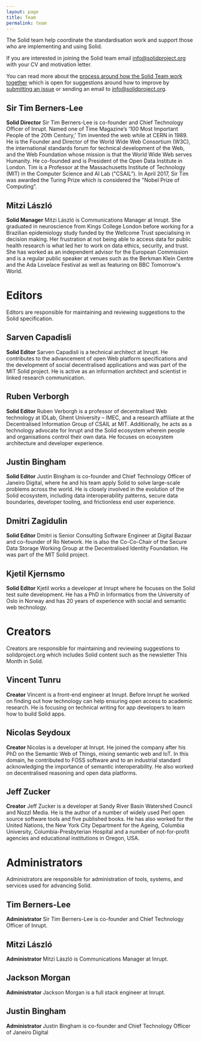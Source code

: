 ```yaml
---
layout: page
title: Team
permalink: team
---
```


The Solid team help coordinate the standardisation work and support those who are implementing and using Solid.

If you are interested in joining the Solid team email info@solidproject.org with your CV and motivation letter.

You can read more about the [process around how the Solid Team work together](https://github.com/solid/process) which is open for suggestions around how to improve by [submitting an issue](https://github.com/solid/process/issues) or sending an email to info@solidproject.org.

## Sir Tim Berners-Lee
**Solid Director**
Sir Tim Berners-Lee is co-founder and Chief Technology Officer of Inrupt. Named one of Time Magazine’s ‘100 Most Important People of the 20th Century,’ Tim invented the web while at CERN in 1989. He is the Founder and Director of the World Wide Web Consortium (W3C), the international standards forum for technical development of the Web, and the Web Foundation whose mission is that the World Wide Web serves Humanity. He co-founded and is President of the Open Data Institute in London. Tim is a Professor at the Massachusetts Institute of Technology (MIT) in the Computer Science and AI Lab ("CSAIL”). In April 2017, Sir Tim was awarded the Turing Prize which is considered the "Nobel Prize of Computing”.

## Mitzi László
**Solid Manager**
Mitzi László is Communications Manager at Inrupt. She graduated in neuroscience from Kings College London before working for a Brazilian epidemiology study funded by the Wellcome Trust specialising in decision making. Her frustration at not being able to access data for public health research is what led her to work on data ethics, security, and trust. She has worked as an independent advisor for the European Commission and is a regular public speaker at venues such as the Berkman Klein Centre and the Ada Lovelace Festival as well as featuring on BBC Tomorrow's World.

# Editors
Editors are responsible for maintaining and reviewing suggestions to the Solid specification.  

## Sarven Capadisli
**Solid Editor**
Sarven Capadisli is a technical architect at Inrupt. He contributes to the advancement of open Web platform specifications and the development of social decentralised applications and was part of the MIT Solid project. He is active as an information architect and scientist in linked research communication.

## Ruben Verborgh
**Solid Editor**
Ruben Verborgh is a professor of decentralised Web technology at IDLab, Ghent University – IMEC, and a research affiliate at the Decentralised Information Group of CSAIL at MIT. Additionally, he acts as a technology advocate for Inrupt and the Solid ecosystem wherein people and organisations control their own data. He focuses on ecosystem architecture and developer experience.

## Justin Bingham
**Solid Editor**
Justin Bingham is co-founder and Chief Technology Officer of Janeiro Digital, where he and his team apply Solid to solve large-scale problems across the world. He is closely involved in the evolution of the Solid ecosystem, including data interoperability patterns, secure data boundaries, developer tooling, and frictionless end user experience.

## Dmitri Zagidulin
**Solid Editor**
Dmitri is Senior Consulting Software Engineer at Digital Bazaar and co-founder of Ro Network. He is also the Co-Co-Chair of the Secure Data Storage Working Group at the Decentralised Identity Foundation. He was part of the MIT Solid project.

## Kjetil Kjernsmo
**Solid Editor**
Kjetil works a developer at Inrupt where he focuses on the Solid test suite development. He has a PhD in  Informatics from the University of Oslo in Norway and has 20 years of experience with social and semantic web technology.

# Creators
Creators are responsible for maintaining and reviewing suggestions to solidproject.org which includes Solid content such as the newsletter This Month in Solid.

## Vincent Tunru
**Creator**
Vincent is a front-end engineer at Inrupt. Before Inrupt he worked on finding out how technology can help ensuring open access to academic research. He is focusing on technical writing for app developers to learn how to build Solid apps.

## Nicolas Seydoux
**Creator**
Nicolas is a developer at Inrupt. He joined the company after his PhD on the Semantic Web of Things, mixing semantic web and IoT. In this domain, he contributed to FOSS software and to an industrial standard acknowledging the importance of semantic interoperability. He also worked on decentralised reasoning and open data platforms.

## Jeff Zucker
**Creator**
Jeff Zucker is a developer at Sandy River Basin Watershed Council and Nozzl Media. He is the author of a number of widely used Perl open source software tools and five published books. He has also worked for the United Nations, the New York City Department for the Ageing, Columbia University, Columbia-Presbyterian Hospital and a number of not-for-profit agencies and educational institutions in Oregon, USA.

# Administrators
Administrators are responsible for administration of tools, systems, and services used for advancing Solid.

## Tim Berners-Lee
**Administrator**
Sir Tim Berners-Lee is co-founder and Chief Technology Officer of Inrupt.

## Mitzi László
**Administrator**
Mitzi László is Communications Manager at Inrupt.

## Jackson Morgan
**Administrator**
Jackson Morgan is a full stack engineer at Inrupt.

## Justin Bingham
**Administrator**
Justin Bingham is co-founder and Chief Technology Officer of Janeiro Digital
